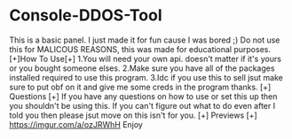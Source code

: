 # Console-DDOS-Tool
This is a basic panel. I just made it for fun cause I was bored ;) Do not use this for MALICOUS REASONS, this was made for educational purposes.  [+]How To Use[+] 1.You will need your own api. doesn't matter if it's yours or you bought someone elses. 2.Make sure you have all of the packages installed required to use this program. 3.Idc if you use this to sell jsut make sure to put obf on it and give me some creds in the program thanks.  [+] Questions [+] If you have any questions on how to use or set this up then you shouldn't be using this. If you can't figure out what to do even after I told you then please jsut move on this isn't for you.  [+] Previews [+]  https://imgur.com/a/ozJRWhH  Enjoy 
